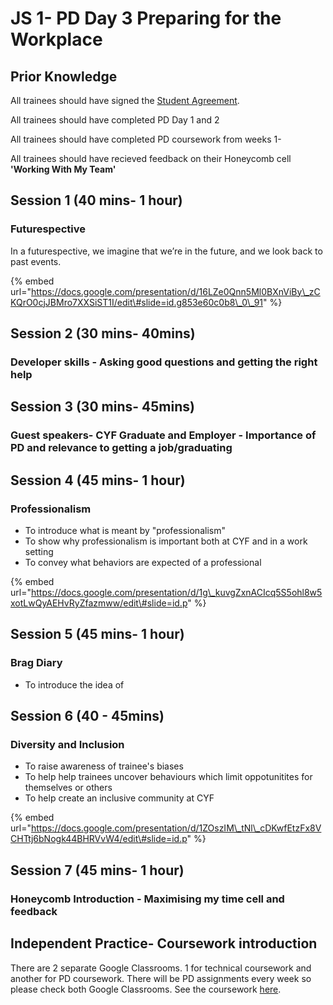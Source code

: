 # JS 1- PD Day 3 Preparing for the Workplace

## Prior Knowledge 

All trainees should have signed the [Student Agreement](https://docs.codeyourfuture.io/organisation/agreements-and-rules/student-agreement). 

All trainees should have completed PD Day 1 and 2

All trainees should have completed PD coursework from weeks 1-

All trainees should have recieved feedback on their Honeycomb cell **'Working With My Team'** 

## Session 1 \(40 mins- 1 hour\)

### Futurespective

In a futurespective, we imagine that we’re in the future, and we look back to past events.

{% embed url="https://docs.google.com/presentation/d/16LZe0Qnn5Ml0BXnViBy\_zCKQrO0cjJBMro7XXSiST1I/edit\#slide=id.g853e60c0b8\_0\_91" %}

## Session 2 \(30 mins- 40mins\)

### Developer skills - Asking good questions and getting the right help







## Session 3 \(30 mins- 45mins\)

### Guest speakers- CYF Graduate and Employer - Importance of PD and relevance to getting a job/graduating





## Session 4 \(45 mins- 1 hour\)

### Professionalism

* To introduce what is meant by "professionalism"
* To show why professionalism is important both at CYF and in a work setting
* To convey what behaviors are expected of a professional

{% embed url="https://docs.google.com/presentation/d/1g\_kuvgZxnACIcq5S5ohl8w5xotLwQyAEHvRyZfazmww/edit\#slide=id.p" %}









## Session 5 \(45 mins- 1 hour\)

### Brag Diary

* To introduce the idea of 





## Session 6 \(40 - 45mins\)

### Diversity and Inclusion 

* To raise awareness of trainee's biases 
* To help help trainees uncover behaviours which limit oppotunitites for themselves or others
* To help create an inclusive community at CYF 

{% embed url="https://docs.google.com/presentation/d/1ZOszIM\_tNl\_cDKwfEtzFx8VCHTtj6bNogk44BHRVvW4/edit\#slide=id.p" %}







## Session 7 \(45 mins- 1 hour\)

### Honeycomb Introduction - Maximising my time cell and feedback









## Independent Practice- Coursework introduction 

There are 2 separate Google Classrooms. 1 for technical coursework and another for PD coursework. There will be PD assignments every week so please check both Google Classrooms. See the coursework [here](https://personaldevelopment.codeyourfuture.io/lessons/induction-week/learning-to-learn-session/coursework). 

